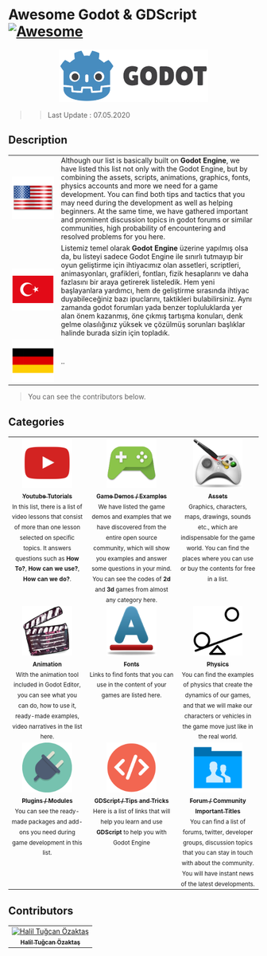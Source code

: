 # Awesome Godot & GDScript [![Awesome](https://awesome.re/badge.svg)](https://awesome.re)

<center>
<a href="https://www.godotengine.org">
<img src="icons/logo.svg" width="300px;" alt="Godot Engine" />
</a>
</center>

>> Last Update : 07.05.2020

## Description 

<table width="100%">
    <tr>
        <td align="center" valign="center" width="85">
            <img src="flags/us.png" alt="us" />
        </td>
        <td>
        Although our list is basically built on <b>Godot Engine</b>, we have listed this list not only with the Godot Engine, but by combining the assets, scripts, animations, graphics, fonts, physics accounts and more we need for a game development. You can find both tips and tactics that you may need during the development as well as helping beginners. At the same time, we have gathered important and prominent discussion topics in godot forums or similar communities, high probability of encountering and resolved problems for you here.
        </td>
    </tr>
    <tr>
        <td align="center" valign="center">
            <a href="README_tr.md" title="tr">
                <img src="flags/tr.png" alt="tr" />
            </a>
        </td>
        <td>
        Listemiz temel olarak <b>Godot Engine</b> üzerine yapılmış olsa da, bu listeyi sadece Godot Engine ile sınırlı tutmayıp bir oyun geliştirme için ihtiyacımız olan assetleri, scriptleri, animasyonları, grafikleri, fontları, fizik hesaplarını ve daha fazlasını bir araya getirerek listeledik. Hem yeni başlayanlara yardımcı, hem de geliştirme sırasında ihtiyac duyabileceğiniz bazı ipuclarını, taktikleri bulabilirsiniz. Aynı zamanda godot forumları yada benzer topluluklarda yer alan önem kazanmış, öne çıkmış tartışma konuları, denk gelme olasılığınız yüksek ve çözülmüş sorunları başlıklar halinde burada sizin için topladık.
        </td>
    </tr>
    <tr>
        <td align="center" valign="center">
            <img src="flags/de.png" alt="de" />
        </td>
        <td>..</td>
    </tr>
</table>

> You can see the contributors below.

## Categories 

<table width="100%">
    <tr>
        <td align="center" valign="top">
            <a href="tutorials.md" title="godot youtube tutorials">
                <img src="icons/youtube.png" width="100px;" alt="godot youtube tutorials" />
                <br />
                <sub><b>Youtube Tutorials</b></sub>
            </a>
            <br />
            <sub>In this list, there is a list of video lessons that consist of more than one lesson selected on specific topics. It answers questions such as <b>How To?</b>, <b>How can we use?</b>, <b>How can we do?</b>.</sub>
        </td>
        <td align="center" valign="top">
            <a href="games.md" title="godot game demos example">
                <img src="icons/games.png" width="100px;" alt="godot game demos example" />
                <br />
                <sub><b>Game Demos / Examples</b></sub>
            </a>
            <br />
            <sub>We have listed the game demos and examples that we have discovered from the entire open source community, which will show you examples and answer some questions in your mind. You can see the codes of <b>2d</b> and <b>3d</b> games from almost any category here.</sub>
        </td>
        <td align="center" valign="top">
            <a href="assets.md" title="free game assets">
                <img src="icons/assets.png" width="100px;" alt="free game assets" />
                <br />
                <sub><b>Assets</b></sub>
            </a>
            <br />
            <sub>Graphics, characters, maps, drawings, sounds etc., which are indispensable for the game world. You can find the places where you can use or buy the contents for free in a list.</sub>
        </td>
    </tr>
    <tr>
        <td align="center" valign="top">
            <a href="animations.md" title="godot animation">
                <img src="icons/animation.png" width="100px;" alt="godot animation" />
                <br />
                <sub><b>Animation</b></sub>
            </a>
            <br />
            <sub>With the animation tool included in Godot Editor, you can see what you can do, how to use it, ready-made examples, video narratives in the list here.</sub>
        </td>
        <td align="center" valign="top">
            <a href="fonts.md" title="fonts">
                <img src="icons/font.png" width="100px;" alt="fonts" />
                <br />
                <sub><b>Fonts</b></sub>
            </a>
            <br />
            <sub>Links to find fonts that you can use in the content of your games are listed here.</sub>
        </td>
        <td align="center" valign="top">
            <a href="physics.md" title="godot physics">
                <img src="icons/physics.png" width="100px;" alt="godot physics" />
                <br />
                <sub><b>Physics</b></sub>
            </a>
            <br />
            <sub>You can find the examples of physics that create the dynamics of our games, and that we will make our characters or vehicles in the game move just like in the real world.</sub>
        </td>
    </tr>
    <tr>
        <td align="center" valign="top">
            <a href="plugins.md" title="godot plugins">
                <img src="icons/plugin.png" width="100px;" alt="godot plugins" />
                <br />
                <sub><b>Plugins / Modules</b></sub>
            </a>
            <br />
            <sub>You can see the ready-made packages and add-ons you need during game development in this list.</sub>
        </td>
        <td align="center" valign="top">
            <a href="codes.md" title="GDScript / Tips and Tricks">
                <img src="icons/code.png" width="100px;" alt="GDScript / Tips and Tricks" />
                <br />
                <sub><b>GDScript / Tips and Tricks</b></sub>
            </a>
            <br />
            <sub>Here is a list of links that will help you learn and use <b> GDScript </b> to help you with Godot Engine</sub>
        </td>
        <td align="center" valign="top">
            <a href="forums.md" title="Godot Forum / Community Important Titles">
                <img src="icons/forum.png" width="100px;" alt="Godot Forum / Community Important Titles" />
                <br />
                <sub><b>Forum / Community Important Titles</b></sub>
            </a>
            <br />
            <sub>You can find a list of forums, twitter, developer groups, discussion topics that you can stay in touch with about the community. You will have instant news of the latest developments.</sub>
        </td>
    </tr>
</table>



## Contributors 
<table>
    <tr>
        <td align="center">
            <a href="https://github.com/hto">
                <img src="https://avatars3.githubusercontent.com/u/3604669?s=460&v=4" width="100px;" alt="Halil Tuğcan Özaktaş"/>
            <br />
            <sub><b>Halil Tuğcan Özaktaş</b></sub>
        </a>
        </td>
    </tr>
</table>
